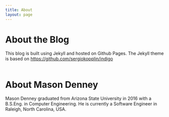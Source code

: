 ```yaml
---
title: About
layout: page
---
```

# About the Blog
This blog is built using Jekyll and hosted on Github Pages. The Jekyll theme is based on https://github.com/sergiokopplin/indigo
<br>
<br>

# About Mason Denney
Mason Denney graduated from Arizona State University in 2016 with a B.S.Eng. in Computer Engineering. He is currently a Software Engineer in Raleigh, North Carolina, USA.